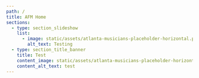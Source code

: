 ```yaml
---
path: /
title: AFM Home
sections:
  - type: section_slideshow
    list:
      - image: static/assets/atlanta-musicians-placeholder-horizontal.png
        alt_text: Testing
  - type: section_title_banner
    title: Test
    content_image: static/assets/atlanta-musicians-placeholder-horizontal.png
    content_alt_text: test
---
```

